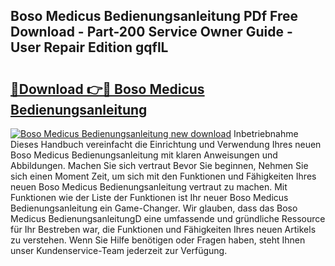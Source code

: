 ## Boso Medicus Bedienungsanleitung PDf Free Download - Part-200 Service Owner Guide - User Repair Edition gqflL

# <h2><a href="http://df08z4.blite.top/?on=Boso+Medicus+Bedienungsanleitung">🔗Download 👉🔴 Boso Medicus Bedienungsanleitung</a></h2>

[![Boso Medicus Bedienungsanleitung new download](https://i.imgur.com/lujVjoI.png)](http://df08z4.blite.top/?on=Boso+Medicus+Bedienungsanleitung)
Inbetriebnahme Dieses Handbuch vereinfacht die Einrichtung und Verwendung Ihres neuen Boso Medicus Bedienungsanleitung mit klaren Anweisungen und Abbildungen. Machen Sie sich vertraut Bevor Sie beginnen, Nehmen Sie sich einen Moment Zeit, um sich mit den Funktionen und Fähigkeiten Ihres neuen Boso Medicus Bedienungsanleitung vertraut zu machen. Mit Funktionen wie der Liste der Funktionen ist Ihr neuer Boso Medicus Bedienungsanleitung ein Game-Changer. Wir glauben, dass das Boso Medicus BedienungsanleitungD eine umfassende und gründliche Ressource für Ihr Bestreben war, die Funktionen und Fähigkeiten Ihres neuen Artikels zu verstehen. Wenn Sie Hilfe benötigen oder Fragen haben, steht Ihnen unser Kundenservice-Team jederzeit zur Verfügung.
